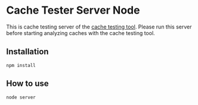 # Cache Tester Server Node
This is cache testing server of the [cache testing tool](https://das.th-koeln.de/developments/cache-testing-tool/). Please run this server before starting analyzing caches with the cache testing tool.

## Installation
```
npm install
```
## How to use
```
node server
```

